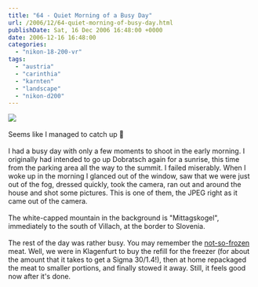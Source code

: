```yaml
---
title: "64 - Quiet Morning of a Busy Day"
url: /2006/12/64-quiet-morning-of-busy-day.html
publishDate: Sat, 16 Dec 2006 16:48:00 +0000
date: 2006-12-16 16:48:00
categories: 
  - "nikon-18-200-vr"
tags: 
  - "austria"
  - "carinthia"
  - "karnten"
  - "landscape"
  - "nikon-d200"
---
```

<a href="https://d25zfm9zpd7gm5.cloudfront.net/1200x1200/2006/20061216_084426.JPG"><img src="https://d25zfm9zpd7gm5.cloudfront.net/0600x0600/2006/20061216_084426.JPG"/></a><br/><br/>Seems like I managed to catch up 🙂<br/><br/>I had a busy day with only a few moments to shoot in the early morning. I originally had intended to go up Dobratsch again for a sunrise, this time from the parking area all the way to the summit. I failed miserably. When I woke up in the morning I glanced out of the window, saw that we were just out of the fog, dressed quickly, took the camera, ran out and around the house and shot some pictures. This is one of them, the JPEG right as it came out of the camera.<br/><br/>The white-capped mountain in the background is "Mittagskogel", immediately to the south of Villach, at the border to Slovenia.<br/><br/>The rest of the day was rather busy. You may remember the <a href="/2006/12/59-not-everything-is-frozen.html" target="_blank">not-so-frozen</a> meat. Well, we were in Klagenfurt to buy the refill for the freezer (for about the amount that it takes to get a Sigma 30/1.4!), then at home repackaged the meat to smaller portions, and finally stowed it away. Still, it feels good now after it's done.

